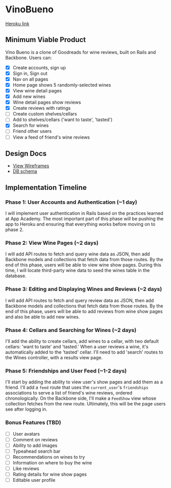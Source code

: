 # VinoBueno

[Heroku link][heroku]

[heroku]: https://sheltered-meadow-1246.herokuapp.com/

## Minimum Viable Product
Vino Bueno is a clone of Goodreads for wine reviews, built on Rails and Backbone. Users can:

<!-- Markdown checklist. Used to keep track of my progress. -->

- [X] Create accounts, sign up
- [X] Sign in, Sign out
- [X] Nav on all pages
- [X] Home page shows 5 randomly-selected wines
- [X] View wine detail pages
- [X] Add new wines
- [X] Wine detail pages show reviews
- [X] Create reviews with ratings
- [ ] Create custom shelves/cellars
- [ ] Add to shelves/cellars ('want to taste', 'tasted')
- [X] Search for wines
- [ ] Friend other users
- [ ] View a feed of friend's wine reviews

## Design Docs
* [View Wireframes][views]
* [DB schema][schema]

[views]: ./docs/views.md
[schema]: ./docs/schema.md


## Implementation Timeline


### Phase 1: User Accounts and Authentication (~1 day)

I will implement user authentication in Rails based on the practices learned at
App Academy. The most important part of this phase will be pushing the app to
Heroku and ensuring that everything works before moving on to phase 2.


### Phase 2: View Wine Pages (~2 days)

I will add API routes to fetch and query wine data as JSON, then add Backbone
models and collections that fetch data from those routes. By the end of this
phase, users will be able to view wine show pages. During this time, I will
locate third-party wine data to seed the wines table in the database.


### Phase 3: Editing and Displaying Wines and Reviews (~2 days)

I will add API routes to fetch and query review data as JSON, then add
Backbone models and collections that fetch data from those routes. By the end
of this phase, users will be able to add reviews from wine show pages and
also be able to add new wines.

### Phase 4: Cellars and Searching for Wines (~2 days)

I'll add the ability to create cellars, add wines to a cellar, with two default
cellars: 'want to taste' and 'tasted.' When a user reviews a wine, it's
automatically added to the 'tasted' cellar. I'll need to add 'search' routes
to the Wines controller, with a results view page.

### Phase 5: Friendships and User Feed (~1-2 days)

I'll start by adding the ability to view user's show pages and add them
as a friend. I'll add a `feed` route that uses the `current_user`'s
`friendships` associations to serve a list of friend's wine reviews, ordered
chronologically. On the Backbone side, I'll make a `FeedShow` view whose
collection fetches from the new route.  Ultimately, this will be the page users
see after logging in.

### Bonus Features (TBD)
- [ ] User avatars
- [ ] Comment on reviews
- [ ] Ability to add images
- [ ] Typeahead search bar
- [ ] Recommendations on wines to try
- [ ] Information on where to buy the wine
- [ ] Like reviews
- [ ] Rating details for wine show pages
- [ ] Editable user profile
